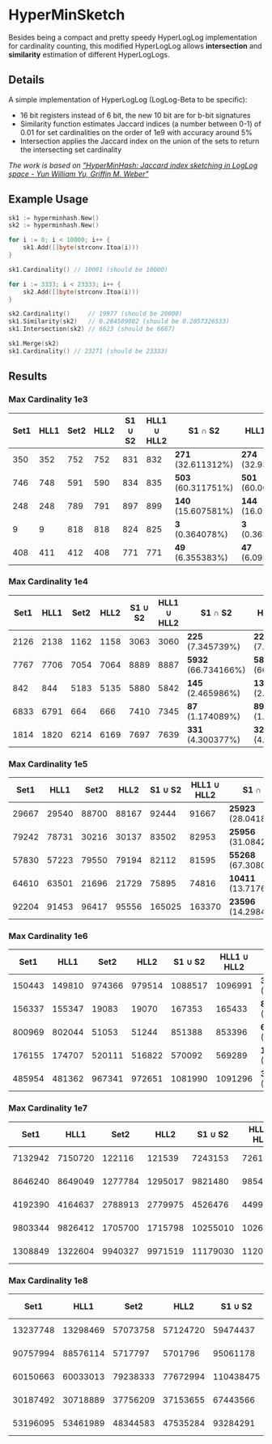 # HyperMinSketch

Besides being a compact and pretty speedy HyperLogLog implementation for cardinality counting, this modified HyperLogLog allows **intersection** and **similarity** estimation of different HyperLogLogs.

## Details
A simple implementation of HyperLogLog (LogLog-Beta to be specific):
* 16 bit registers instead of 6 bit, the new 10 bit are for b-bit signatures
* Similarity function estimates Jaccard indices (a number between 0-1) of 0.01 for set cardinalities on the order of 1e9 with accuracy around 5%
* Intersection applies the Jaccard index on the union of the sets to return the intersecting set cardinality

*The work is based on ["HyperMinHash: Jaccard index sketching in LogLog space - Yun William Yu, Griffin M. Weber"](https://arxiv.org/pdf/1710.08436.pdf)*

## Example Usage
```go
sk1 := hyperminhash.New()
sk2 := hyperminhash.New()

for i := 0; i < 10000; i++ {
    sk1.Add([]byte(strconv.Itoa(i)))
}

sk1.Cardinality() // 10001 (should be 10000)

for i := 3333; i < 23333; i++ {
    sk2.Add([]byte(strconv.Itoa(i)))
}

sk2.Cardinality()     // 19977 (should be 20000)
sk1.Similarity(sk2)   // 0.284589082 (should be 0.2857326533)
sk1.Intersection(sk2) // 6623 (should be 6667)

sk1.Merge(sk2)
sk1.Cardinality() // 23271 (should be 23333)
```

## Results

### Max Cardinality 1e3

| Set1 | HLL1 | Set2 | HLL2 | S1 ∪ S2 | HLL1 ∪ HLL2 | S1 ∩ S2 | HLL1 ∩ HLL2 |
|---|---|---|---|---|---|---|---|
| 350 | 352 | 752 | 752 | 831 | 832 | **271** (32.611312%) | **274** (32.932692%) |
| 746 | 748 | 591 | 590 | 834 | 835 | **503** (60.311751%) | **501** (60.000000%) |
| 248 | 248 | 789 | 791 | 897 | 899 | **140** (15.607581%) | **144** (16.017798%) |
| 9 | 9 | 818 | 818 | 824 | 825 | **3** (0.364078%) | **3** (0.363636%) |
| 408 | 411 | 412 | 408 | 771 | 771 | **49** (6.355383%) | **47** (6.095979%) |


### Max Cardinality 1e4

| Set1 | HLL1 | Set2 | HLL2 | S1 ∪ S2 | HLL1 ∪ HLL2 | S1 ∩ S2 | HLL1 ∩ HLL2 |
|---|---|---|---|---|---|---|---|
| 2126 | 2138 | 1162 | 1158 | 3063 | 3060 | **225** (7.345739%) | **223** (7.287582%) |
| 7767 | 7706 | 7054 | 7064 | 8889 | 8887 | **5932** (66.734166%) | **5888** (66.254079%) |
| 842 | 844 | 5183 | 5135 | 5880 | 5842 | **145** (2.465986%) | **135** (2.310852%) |
| 6833 | 6791 | 664 | 666 | 7410 | 7345 | **87** (1.174089%) | **89** (1.211709%) |
| 1814 | 1820 | 6214 | 6169 | 7697 | 7639 | **331** (4.300377%) | **320** (4.189030%) |


### Max Cardinality 1e5

| Set1 | HLL1 | Set2 | HLL2 | S1 ∪ S2 | HLL1 ∪ HLL2 | S1 ∩ S2 | HLL1 ∩ HLL2 |
|---|---|---|---|---|---|---|---|
| 29667 | 29540 | 88700 | 88167 | 92444 | 91667 | **25923** (28.041842%) | **25036** (27.311901%) |
| 79242 | 78731 | 30216 | 30137 | 83502 | 82953 | **25956** (31.084285%) | **25995** (31.337022%) |
| 57830 | 57223 | 79550 | 79194 | 82112 | 81595 | **55268** (67.308067%) | **54684** (67.018812%) |
| 64610 | 63501 | 21696 | 21729 | 75895 | 74816 | **10411** (13.717636%) | **10083** (13.477064%) |
| 92204 | 91453 | 96417 | 95556 | 165025 | 163370 | **23596** (14.298440%) | **24130** (14.770154%) |


### Max Cardinality 1e6

| Set1 | HLL1 | Set2 | HLL2 | S1 ∪ S2 | HLL1 ∪ HLL2 | S1 ∩ S2 | HLL1 ∩ HLL2 |
|---|---|---|---|---|---|---|---|
| 150443 | 149810 | 974366 | 979514 | 1088517 | 1096991 | **36292** (3.334077%) | **37417** (3.410876%) |
| 156337 | 155347 | 19083 | 19070 | 167353 | 165433 | **8067** (4.820350%) | **8017** (4.846071%) |
| 800969 | 802044 | 51053 | 51244 | 851388 | 853396 | **634** (0.074467%) | **511** (0.059878%) |
| 176155 | 174707 | 520111 | 516822 | 570092 | 569289 | **126174** (22.132217%) | **123766** (21.740452%) |
| 485954 | 481362 | 967341 | 972651 | 1081990 | 1091296 | **371305** (34.316861%) | **376007** (34.455088%) |


### Max Cardinality 1e7

| Set1 | HLL1 | Set2 | HLL2 | S1 ∪ S2 | HLL1 ∪ HLL2 | S1 ∩ S2 | HLL1 ∩ HLL2 |
|---|---|---|---|---|---|---|---|
| 7132942 | 7150720 | 122116 | 121539 | 7243153 | 7261709 | **11905** (0.164362%) | **12550** (0.172824%) |
| 8646240 | 8649049 | 1277784 | 1295017 | 9821480 | 9854242 | **102544** (1.044079%) | **99163** (1.006298%) |
| 4192390 | 4164637 | 2788913 | 2779975 | 4526476 | 4499897 | **2454827** (54.232630%) | **2454356** (54.542493%) |
| 9803344 | 9826412 | 1705700 | 1715798 | 10255010 | 10262719 | **1254034** (12.228501%) | **1273821** (12.412120%) |
| 1308849 | 1322604 | 9940327 | 9971519 | 11179030 | 11201850 | **70146** (0.627478%) | **80717** (0.720568%) |


### Max Cardinality 1e8

| Set1 | HLL1 | Set2 | HLL2 | S1 ∪ S2 | HLL1 ∪ HLL2 | S1 ∩ S2 | HLL1 ∩ HLL2 |
|---|---|---|---|---|---|---|---|
| 13237748 | 13298469 | 57073758 | 57124720 | 59474437 | 59394847 | **10837069** (18.221390%) | **11143669** (18.762013%) |
| 90757994 | 88576114 | 5717797 | 5701796 | 95061178 | 93016636 | **1414613** (1.488108%) | **1350058** (1.451416%) |
| 60150663 | 60033013 | 79238333 | 77672994 | 110438475 | 108311818 | **28950521** (26.214162%) | **27666946** (25.543792%) |
| 30187492 | 30718889 | 37756209 | 37153655 | 67443566 | 66938074 | **500135** (0.741561%) | **447406** (0.668388%) |
| 53196095 | 53461989 | 48344583 | 47535284 | 93284291 | 91321031 | **8256387** (8.850780%) | **8036467** (8.800237%) |
